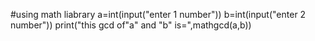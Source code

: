 #using math liabrary
a=int(input("enter 1 number"))
b=int(input("enter  2 number"))
print("this gcd of"a" and "b" is=",mathgcd(a,b))
